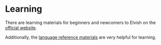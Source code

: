 # Learning

There are learning materials for beginners and newcomers to Elvish on the [official website][1].

Additionally, the [language reference materials][2] are very helpful for learning.

[1]: https://elv.sh/learn/
[2]: https://elv.sh/ref/


